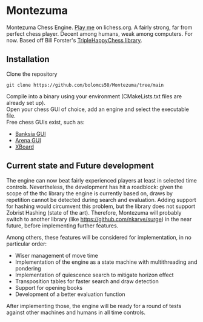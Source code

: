 # Montezuma
Montezuma Chess Engine. [Play me](https://lichess.org/@/Montezuma_BOT) on lichess.org.
A fairly strong, far from perfect chess player. Decent among humans, weak among computers. For now.
Based off Bill Forster's [TripleHappyChess library](https://github.com/billforsternz/thc-chess-library).

## Installation
Clone the repository
```
git clone https://github.com/bolomcs50/Montezuma/tree/main
```

Compile into a binary using your environment (CMakeLists.txt files are already set up).  
Open your chess GUI of choice, add an engine and select the executable file.  
Free chess GUIs exist, such as:  
* [Banksia GUI](https://banksiagui.com/)
* [Arena GUI](http://www.playwitharena.de/)
* [XBoard](https://www.gnu.org/software/xboard/)

## Current state and Future development
The engine can now beat fairly experienced players at least in selected time controls.
Nevertheless, the development has hit a roadblock: given the scope of the thc library the engine is currently based on, draws by repetition cannot be detected during search and evaluation. Adding support for hashing would circumvent this problem, but the library does not support Zobrist Hashing (state of the art).
Therefore, Montezuma will probably switch to another library (like https://github.com/nkarve/surge) in the near future, before implementing further features.

Among others, these features will be considered for implementation, in no particular order:
* Wiser management of move time
* Implementation of the engine as a state machine with multithreading and pondering
* Implementation of quiescence search to mitigate horizon effect
* Transposition tables for faster search and draw detection
* Support for opening books
* Development of a better evaluation function

After implementing those, the engine will be ready for a round of tests against other machines and humans in all time controls.


